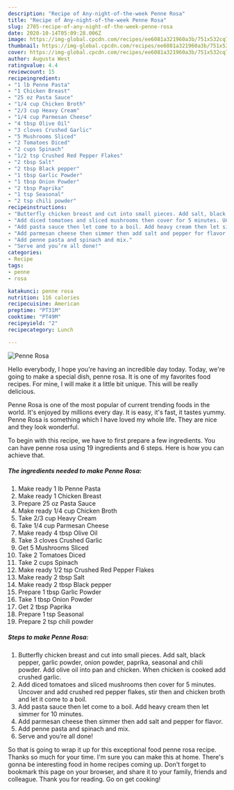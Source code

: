 ```yaml
---
description: "Recipe of Any-night-of-the-week Penne Rosa"
title: "Recipe of Any-night-of-the-week Penne Rosa"
slug: 2705-recipe-of-any-night-of-the-week-penne-rosa
date: 2020-10-14T05:09:28.006Z
image: https://img-global.cpcdn.com/recipes/ee6081a321960a3b/751x532cq70/penne-rosa-recipe-main-photo.jpg
thumbnail: https://img-global.cpcdn.com/recipes/ee6081a321960a3b/751x532cq70/penne-rosa-recipe-main-photo.jpg
cover: https://img-global.cpcdn.com/recipes/ee6081a321960a3b/751x532cq70/penne-rosa-recipe-main-photo.jpg
author: Augusta West
ratingvalue: 4.4
reviewcount: 15
recipeingredient:
- "1 lb Penne Pasta"
- "1 Chicken Breast"
- "25 oz Pasta Sauce"
- "1/4 cup Chicken Broth"
- "2/3 cup Heavy Cream"
- "1/4 cup Parmesan Cheese"
- "4 tbsp Olive Oil"
- "3 cloves Crushed Garlic"
- "5 Mushrooms Sliced"
- "2 Tomatoes Diced"
- "2 cups Spinach"
- "1/2 tsp Crushed Red Pepper Flakes"
- "2 tbsp Salt"
- "2 tbsp Black pepper"
- "1 tbsp Garlic Powder"
- "1 tbsp Onion Powder"
- "2 tbsp Paprika"
- "1 tsp Seasonal"
- "2 tsp chili powder"
recipeinstructions:
- "Butterfly chicken breast and cut into small pieces. Add salt, black pepper, garlic powder, onion powder, paprika, seasonal and chili powder. Add olive oil into pan and chicken. When chicken is cooked add crushed garlic."
- "Add diced tomatoes and sliced mushrooms then cover for 5 minutes. Uncover and add crushed red pepper flakes, stir then and chicken broth and let it come to a boil."
- "Add pasta sauce then let come to a boil. Add heavy cream then let simmer for 10 minutes."
- "Add parmesan cheese then simmer then add salt and pepper for flavor."
- "Add penne pasta and spinach and mix."
- "Serve and you’re all done!"
categories:
- Recipe
tags:
- penne
- rosa

katakunci: penne rosa 
nutrition: 116 calories
recipecuisine: American
preptime: "PT31M"
cooktime: "PT49M"
recipeyield: "2"
recipecategory: Lunch

---
```



![Penne Rosa](https://img-global.cpcdn.com/recipes/ee6081a321960a3b/751x532cq70/penne-rosa-recipe-main-photo.jpg)

Hello everybody, I hope you're having an incredible day today. Today, we're going to make a special dish, penne rosa. It is one of my favorites food recipes. For mine, I will make it a little bit unique. This will be really delicious.

Penne Rosa is one of the most popular of current trending foods in the world. It's enjoyed by millions every day. It is easy, it's fast, it tastes yummy. Penne Rosa is something which I have loved my whole life. They are nice and they look wonderful.




To begin with this recipe, we have to first prepare a few ingredients. You can have penne rosa using 19 ingredients and 6 steps. Here is how you can achieve that.

<!--inarticleads1-->

##### The ingredients needed to make Penne Rosa:

1. Make ready 1 lb Penne Pasta
1. Make ready 1 Chicken Breast
1. Prepare 25 oz Pasta Sauce
1. Make ready 1/4 cup Chicken Broth
1. Take 2/3 cup Heavy Cream
1. Take 1/4 cup Parmesan Cheese
1. Make ready 4 tbsp Olive Oil
1. Take 3 cloves Crushed Garlic
1. Get 5 Mushrooms Sliced
1. Take 2 Tomatoes Diced
1. Take 2 cups Spinach
1. Make ready 1/2 tsp Crushed Red Pepper Flakes
1. Make ready 2 tbsp Salt
1. Make ready 2 tbsp Black pepper
1. Prepare 1 tbsp Garlic Powder
1. Take 1 tbsp Onion Powder
1. Get 2 tbsp Paprika
1. Prepare 1 tsp Seasonal
1. Prepare 2 tsp chili powder




<!--inarticleads2-->

##### Steps to make Penne Rosa:

1. Butterfly chicken breast and cut into small pieces. Add salt, black pepper, garlic powder, onion powder, paprika, seasonal and chili powder. Add olive oil into pan and chicken. When chicken is cooked add crushed garlic.
1. Add diced tomatoes and sliced mushrooms then cover for 5 minutes. Uncover and add crushed red pepper flakes, stir then and chicken broth and let it come to a boil.
1. Add pasta sauce then let come to a boil. Add heavy cream then let simmer for 10 minutes.
1. Add parmesan cheese then simmer then add salt and pepper for flavor.
1. Add penne pasta and spinach and mix.
1. Serve and you’re all done!




So that is going to wrap it up for this exceptional food penne rosa recipe. Thanks so much for your time. I'm sure you can make this at home. There's gonna be interesting food in home recipes coming up. Don't forget to bookmark this page on your browser, and share it to your family, friends and colleague. Thank you for reading. Go on get cooking!
